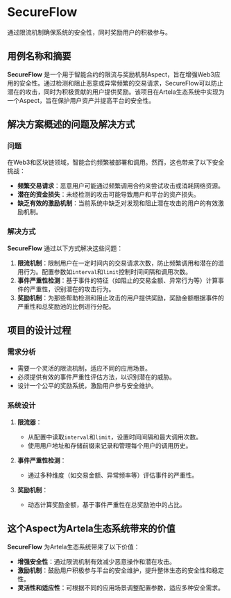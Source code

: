 # SecureFlow
通过限流机制确保系统的安全性，同时奖励用户的积极参与。
## 用例名称和摘要

**SecureFlow** 是一个用于智能合约的限流与奖励机制Aspect，旨在增强Web3应用的安全性。通过检测和阻止恶意或异常频繁的交易请求，SecureFlow可以防止潜在的攻击，同时为积极贡献的用户提供奖励。该项目在Artela生态系统中实现为一个Aspect，旨在保护用户资产并提高平台的安全性。

## 解决方案概述的问题及解决方式

### 问题

在Web3和区块链领域，智能合约频繁被部署和调用。然而，这也带来了以下安全挑战：
- **频繁交易请求**：恶意用户可能通过频繁调用合约来尝试攻击或消耗网络资源。
- **潜在的资金损失**：未经检测的攻击可能导致用户和平台的资产损失。
- **缺乏有效的激励机制**：当前系统中缺乏对发现和阻止潜在攻击的用户的有效激励机制。

### 解决方式

**SecureFlow** 通过以下方式解决这些问题：
1. **限流机制**：限制用户在一定时间内的交易请求次数，防止频繁调用和潜在的滥用行为。配置参数如`interval`和`limit`控制时间间隔和调用次数。
2. **事件严重性检测**：基于事件的特征（如阻止的交易金额、异常行为等）计算事件的严重性，识别潜在的攻击行为。
3. **奖励机制**：为那些帮助检测和阻止攻击的用户提供奖励，奖励金额根据事件的严重性和总奖励池的比例进行分配。

## 项目的设计过程

### 需求分析

- 需要一个灵活的限流机制，适应不同的应用场景。
- 必须提供有效的事件严重性评估方法，以识别潜在的威胁。
- 设计一个公平的奖励系统，激励用户参与安全维护。

### 系统设计

1. **限流器**：
   - 从配置中读取`interval`和`limit`，设置时间间隔和最大调用次数。
   - 使用用户地址和存储前缀来记录和管理每个用户的调用历史。

2. **事件严重性检测**：
   - 通过多种维度（如交易金额、异常频率等）评估事件的严重性。

3. **奖励机制**：
   - 动态计算奖励金额，基于事件严重性在总奖励池中的占比。

## 这个Aspect为Artela生态系统带来的价值

**SecureFlow** 为Artela生态系统带来了以下价值：
- **增强安全性**：通过限流机制有效减少恶意操作和潜在攻击。
- **激励机制**：鼓励用户积极参与平台的安全维护，提升整体生态的安全性和稳定性。
- **灵活性和适应性**：可根据不同的应用场景调整配置参数，适应多种安全需求。
